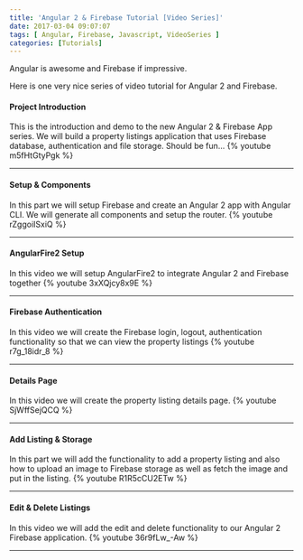 ```yaml
---
title: 'Angular 2 & Firebase Tutorial [Video Series]'
date: 2017-03-04 09:07:07
tags: [ Angular, Firebase, Javascript, VideoSeries ]
categories: [Tutorials]
---
```

Angular is awesome and Firebase if impressive.

Here is one very nice series of video tutorial for Angular 2 and Firebase.

#### Project Introduction
This is the introduction and demo to the new Angular 2 & Firebase App series. We will build a property listings application that uses Firebase database, authentication and file storage. Should be fun...
{% youtube m5fHtGtyPgk %}
<hr/>

#### Setup & Components
In this part we will setup Firebase and create an Angular 2 app with Angular CLI. We will generate all components and setup the router.
{% youtube rZggoiISxiQ %}
<hr/>

#### AngularFire2 Setup
In this video we will setup AngularFire2 to integrate Angular 2 and Firebase together
{% youtube 3xXQjcy8x9E %}
<hr/>

#### Firebase Authentication
In this video we will create the Firebase login, logout, authentication functionality so that we can view the property listings
{% youtube r7g_18idr_8 %}
<hr/>

#### Details Page
In this video we will create the property listing details page.
{% youtube SjWffSejQCQ %}
<hr/>

#### Add Listing & Storage
In this part we will add the functionality to add a property listing and also how to upload an image to Firebase storage as well as fetch the image and put in the listing.
{% youtube R1R5cCU2ETw %}
<hr/>

#### Edit & Delete Listings
In this video we will add the edit and delete functionality to our Angular 2 Firebase application.
{% youtube 36r9fLw_-Aw %}
<hr/>